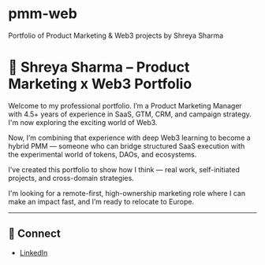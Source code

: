 # pmm-web
Portfolio of Product Marketing &amp; Web3 projects by Shreya Sharma
# 🚀 Shreya Sharma – Product Marketing x Web3 Portfolio

Welcome to my professional portfolio. I’m a Product Marketing Manager with 4.5+ years of experience in SaaS, GTM, CRM, and campaign strategy. I'm now exploring the exciting world of Web3.

Now, I’m combining that experience with deep Web3 learning to become a hybrid PMM — someone who can bridge structured SaaS execution with the experimental world of tokens, DAOs, and ecosystems. 

I’ve created this portfolio to show how I think — real work, self-initiated projects, and cross-domain strategies.

I'm looking for a remote-first, high-ownership marketing role where I can make an impact fast, and I’m ready to relocate to Europe. 



---

## 🔗 Connect
- [LinkedIn](https://www.linkedin.com/in/shreya-sharma-4747b8156/)


